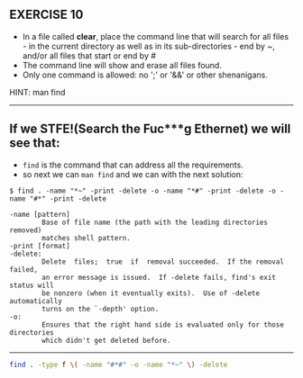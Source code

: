 ## EXERCISE 10

* In a file called **clear**, place the command line that will search for all files - in the current directory as well as in its sub-directories - end by ~, and/or all files that start or end by #
* The command line will show and erase all files found.
* Only one command is allowed: no ';' or '&&' or other shenanigans.

HINT: man find

------------------------------------------
## If we STFE!(Search the Fuc***g Ethernet) we will see that:

* `find` is the command that can address all the requirements.
* so next we can `man find` and we can with the next solution:

```
$ find . -name "*~" -print -delete -o -name "*#" -print -delete -o -name "#*" -print -delete

-name [pattern]
		Base of file name (the path with the leading directories removed)
		matches shell pattern.
-print [format]
-delete:
		Delete  files;  true  if  removal succeeded.  If the removal failed,
		an error message is issued.  If -delete fails, find's exit status will
		be nonzero (when it eventually exits).  Use of -delete automatically
		turns on the `-depth' option.
-o:
		Ensures that the right hand side is evaluated only for those directories
		which didn't get deleted before.
```
---------------------

```bash
find . -type f \( -name "#*#" -o -name "*~" \) -delete
```